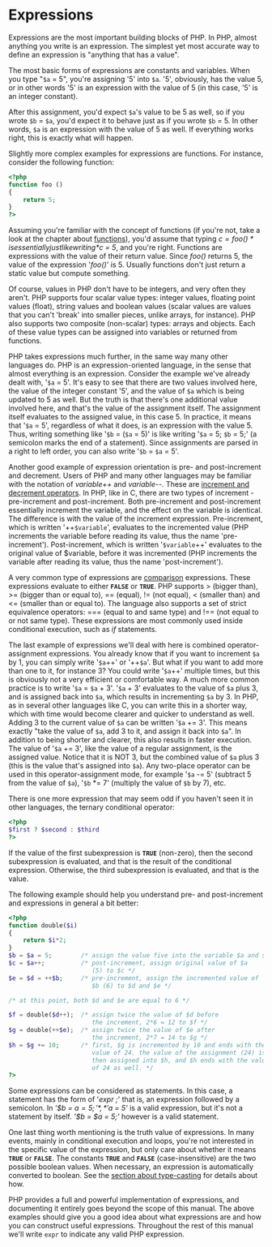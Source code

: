 Expressions
===========

Expressions are the most important building blocks of PHP. In PHP,
almost anything you write is an expression. The simplest yet most
accurate way to define an expression is "anything that has a value".

The most basic forms of expressions are constants and variables. When
you type "`$a` = 5", you're assigning '5' into `$a`. '5', obviously, has
the value 5, or in other words '5' is an expression with the value of 5
(in this case, '5' is an integer constant).

After this assignment, you'd expect `$a`'s value to be 5 as well, so if
you wrote `$b` = `$a`, you'd expect it to behave just as if you wrote
`$b` = 5. In other words, `$a` is an expression with the value of 5 as
well. If everything works right, this is exactly what will happen.

Slightly more complex examples for expressions are functions. For
instance, consider the following function:

``` php
<?php
function foo ()
{
    return 5;
}
?>
```

Assuming you're familiar with the concept of functions (if you're not,
take a look at the chapter about
<a href="/language/functions.html" class="link">functions</a>), you'd
assume that typing *$c = foo()* is essentially just like writing *$c =
5*, and you're right. Functions are expressions with the value of their
return value. Since *foo()* returns 5, the value of the expression
'*foo()*' is 5. Usually functions don't just return a static value but
compute something.

Of course, values in PHP don't have to be integers, and very often they
aren't. PHP supports four scalar value types: <span
class="type">integer</span> values, floating point values (<span
class="type">float</span>), <span class="type">string</span> values and
<span class="type">boolean</span> values (scalar values are values that
you can't 'break' into smaller pieces, unlike arrays, for instance). PHP
also supports two composite (non-scalar) types: arrays and objects. Each
of these value types can be assigned into variables or returned from
functions.

PHP takes expressions much further, in the same way many other languages
do. PHP is an expression-oriented language, in the sense that almost
everything is an expression. Consider the example we've already dealt
with, '`$a` = 5'. It's easy to see that there are two values involved
here, the value of the integer constant '5', and the value of `$a` which
is being updated to 5 as well. But the truth is that there's one
additional value involved here, and that's the value of the assignment
itself. The assignment itself evaluates to the assigned value, in this
case 5. In practice, it means that '`$a` = 5', regardless of what it
does, is an expression with the value 5. Thus, writing something like
'`$b` = (`$a` = 5)' is like writing '`$a` = 5; `$b` = 5;' (a semicolon
marks the end of a statement). Since assignments are parsed in a right
to left order, you can also write '`$b` = `$a` = 5'.

Another good example of expression orientation is pre- and
post-increment and decrement. Users of PHP and many other languages may
be familiar with the notation of *variable++* and *variable--*. These
are
<a href="/language/operators/increment.html" class="link">increment and decrement operators</a>.
In PHP, like in C, there are two types of increment - pre-increment and
post-increment. Both pre-increment and post-increment essentially
increment the variable, and the effect on the variable is identical. The
difference is with the value of the increment expression. Pre-increment,
which is written '++`$variable`', evaluates to the incremented value
(PHP increments the variable before reading its value, thus the name
'pre-increment'). Post-increment, which is written '`$variable`++'
evaluates to the original value of $variable, before it was incremented
(PHP increments the variable after reading its value, thus the name
'post-increment').

A very common type of expressions are
<a href="/language/operators/comparison.html" class="link">comparison</a>
expressions. These expressions evaluate to either **`FALSE`** or
**`TRUE`**. PHP supports \> (bigger than), \>= (bigger than or equal
to), == (equal), != (not equal), \< (smaller than) and \<= (smaller than
or equal to). The language also supports a set of strict equivalence
operators: === (equal to and same type) and !== (not equal to or not
same type). These expressions are most commonly used inside conditional
execution, such as *if* statements.

The last example of expressions we'll deal with here is combined
operator-assignment expressions. You already know that if you want to
increment `$a` by 1, you can simply write '`$a`++' or '++`$a`'. But what
if you want to add more than one to it, for instance 3? You could write
'`$a`++' multiple times, but this is obviously not a very efficient or
comfortable way. A much more common practice is to write '`$a` = `$a` +
3'. '`$a` + 3' evaluates to the value of `$a` plus 3, and is assigned
back into `$a`, which results in incrementing `$a` by 3. In PHP, as in
several other languages like C, you can write this in a shorter way,
which with time would become clearer and quicker to understand as well.
Adding 3 to the current value of `$a` can be written '`$a` += 3'. This
means exactly "take the value of `$a`, add 3 to it, and assign it back
into `$a`". In addition to being shorter and clearer, this also results
in faster execution. The value of '`$a` += 3', like the value of a
regular assignment, is the assigned value. Notice that it is NOT 3, but
the combined value of `$a` plus 3 (this is the value that's assigned
into `$a`). Any two-place operator can be used in this
operator-assignment mode, for example '`$a` -= 5' (subtract 5 from the
value of `$a`), '`$b` \*= 7' (multiply the value of `$b` by 7), etc.

There is one more expression that may seem odd if you haven't seen it in
other languages, the ternary conditional operator:

``` php
<?php
$first ? $second : $third
?>
```

If the value of the first subexpression is **`TRUE`** (non-zero), then
the second subexpression is evaluated, and that is the result of the
conditional expression. Otherwise, the third subexpression is evaluated,
and that is the value.

The following example should help you understand pre- and post-increment
and expressions in general a bit better:

``` php
<?php
function double($i)
{
    return $i*2;
}
$b = $a = 5;        /* assign the value five into the variable $a and $b */
$c = $a++;          /* post-increment, assign original value of $a 
                       (5) to $c */
$e = $d = ++$b;     /* pre-increment, assign the incremented value of 
                       $b (6) to $d and $e */

/* at this point, both $d and $e are equal to 6 */

$f = double($d++);  /* assign twice the value of $d before
                       the increment, 2*6 = 12 to $f */
$g = double(++$e);  /* assign twice the value of $e after
                       the increment, 2*7 = 14 to $g */
$h = $g += 10;      /* first, $g is incremented by 10 and ends with the 
                       value of 24. the value of the assignment (24) is 
                       then assigned into $h, and $h ends with the value 
                       of 24 as well. */
?>
```

Some expressions can be considered as statements. In this case, a
statement has the form of '*expr ;*' that is, an expression followed by
a semicolon. In *'$b = $a = 5;'*, *'$a = 5'* is a valid expression, but
it's not a statement by itself. *'$b = $a = 5;'* however is a valid
statement.

One last thing worth mentioning is the truth value of expressions. In
many events, mainly in conditional execution and loops, you're not
interested in the specific value of the expression, but only care about
whether it means **`TRUE`** or **`FALSE`**. The constants **`TRUE`** and
**`FALSE`** (case-insensitive) are the two possible boolean values. When
necessary, an expression is automatically converted to boolean. See the
<a href="/language/types/type-juggling.html#language.types.typecasting" class="link">section about type-casting</a>
for details about how.

PHP provides a full and powerful implementation of expressions, and
documenting it entirely goes beyond the scope of this manual. The above
examples should give you a good idea about what expressions are and how
you can construct useful expressions. Throughout the rest of this manual
we'll write `expr` to indicate any valid PHP expression.
